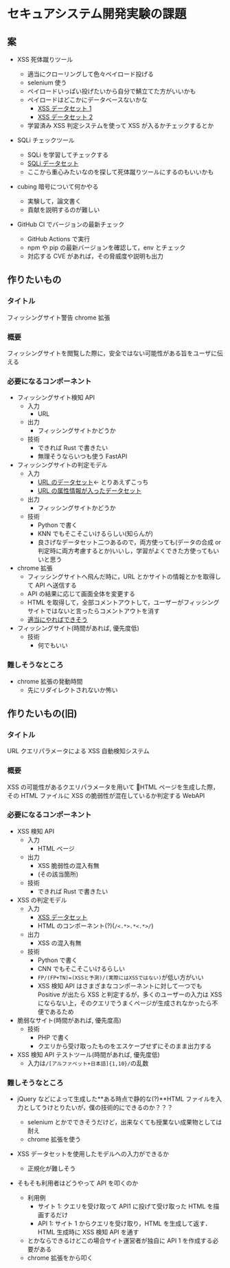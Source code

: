 # セキュアシステム開発実験の課題

## 案

- XSS 死体蹴りツール

  - 適当にクローリングして色々ペイロード投げる
  - selenium 使う
  - ペイロードいっぱい投げたいから自分で鯖立てた方がいいかも
  - ペイロードはどこかにデータベースないかな
    - [XSS データセット 1](https://www.kaggle.com/syedsaqlainhussain/cross-site-scripting-xss-dataset-for-deep-learning)
    - [XSS データセット 2](https://figshare.com/articles/dataset/XSS_dataset1_csv/13046138)
  - 学習済み XSS 判定システムを使って XSS が入るかチェックするとか

- SQLi チェックツール

  - SQLi を学習してチェックする
  - [SQLi データセット](https://www.kaggle.com/syedsaqlainhussain/sql-injection-dataset)
  - ここから重心みたいなのを探して死体蹴りツールにするのもいいかも

- cubing 暗号について何かやる

  - 実験して，論文書く
  - 貢献を説明するのが難しい

- GitHub CI でバージョンの最新チェック
  - GitHub Actions で実行
  - npm や pip の最新バージョンを確認して，env とチェック
  - 対応する CVE があれば，その脅威度や説明も出力

## 作りたいもの

### タイトル

フィッシングサイト警告 chrome 拡張

### 概要

フィッシングサイトを閲覧した際に，安全ではない可能性がある旨をユーザに伝える

### 必要になるコンポーネント

- フィッシングサイト検知 API
  - 入力
    - URL
  - 出力
    - フィッシングサイトかどうか
  - 技術
    - できれば Rust で書きたい
    - 無理そうならいつも使う FastAPI
- フィッシングサイトの判定モデル
  - 入力
    - [URL のデータセット](https://www.kaggle.com/taruntiwarihp/phishing-site-urls)← とりあえずこっち
    - [URL の属性情報が入ったデータセット](https://www.kaggle.com/akashkr/phishing-website-dataset)
  - 出力
    - フィッシングサイトかどうか
  - 技術
    - Python で書く
    - KNN でもそこそこいけるらしい(知らんが)
    - 良さげなデータセット二つあるので，両方使っても(データの合成 or 判定時に両方考慮するとか)いいし，学習がよくできた方使ってもいいと思う
- chrome 拡張
  - フィッシングサイトへ飛んだ時に，URL とかサイトの情報とかを取得して API へ送信する
  - API の結果に応じて画面全体を変更する
  - HTML を取得して，全部コメントアウトして，ユーザーがフィッシングサイトではないと言ったらコメントアウトを消す
  - [適当にやればできそう](https://qiita.com/a01sa01to/items/bd7b18b4ec3dc6c46b32)
- フィッシングサイト(時間があれば, 優先度低)
  - 技術
    - 何でもいい

### 難しそうなところ

- chrome 拡張の発動時間
  - 先にリダイレクトされないか怖い

## 作りたいもの(旧)

### タイトル

URL クエリパラメータによる XSS 自動検知システム

### 概要

XSS の可能性があるクエリパラメータを用いて HTML ページを生成した際，その HTML ファイルに XSS の脆弱性が混在しているか判定する WebAPI

### 必要になるコンポーネント

- XSS 検知 API
  - 入力
    - HTML ページ
  - 出力
    - XSS 脆弱性の混入有無
    - (その該当箇所)
  - 技術
    - できれば Rust で書きたい
- XSS の判定モデル
  - 入力
    - [XSS データセット](https://figshare.com/articles/dataset/XSS_dataset1_csv/13046138)
    - HTML のコンポーネント(?)(`/<.*>.*<.*>/`)
  - 出力
    - XSS の混入有無
  - 技術
    - Python で書く
    - CNN でもそこそこいけるらしい
    - `FP/(FP+TN)=(XSSと予測)/(実際にはXSSではない)`が低い方がいい
    - XSS 検知 API はさまざまなコンポーネントに対して一つでも Positive が出たら XSS と判定するが，多くのユーザーの入力は XSS にならない上，そのクエリでうまくページが生成されなかったら不便であるため
- 脆弱なサイト(時間があれば, 優先度高)
  - 技術
    - PHP で書く
    - クエリから受け取ったものをエスケープせずにそのまま出力する
- XSS 検知 API テストツール(時間があれば, 優先度低)
  - 入力は`/[アルファベット+日本語]{1,10}/`の乱数

### 難しそうなところ

- jQuery などによって生成した**ある時点で静的な(?)**HTML ファイルを入力としてうけとりたいが，僕の技術的にできるのか？？？

  - selenium とかでできそうだけど，出来なくても授業ない成果物としては耐え
  - chrome 拡張を使う

- XSS データセットを使用したモデルへの入力ができるか

  - 正規化が難しそう

- そもそも利用者はどうやって API を叩くのか
  - 利用例
    - サイト 1: クエリを受け取って API1 に投げて受け取った HTML を描画するだけ
    - API 1: サイト 1 からクエリを受け取り，HTML を生成して返す．HTML 生成時に XSS 検知 API を通す
  - とかならできるけどこの場合サイト運営者が独自に API 1 を作成する必要がある
  - chrome 拡張をから叩く
